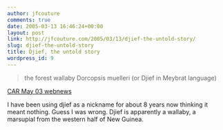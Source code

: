 ```yaml
---
author: jfcouture
comments: true
date: 2005-03-13 16:46:24+00:00
layout: post
link: http://jfcouture.com/2005/03/13/djief-the-untold-story/
slug: djief-the-untold-story
title: Djief, the untold story
wordpress_id: 9
---
```


<blockquote>the forest wallaby Dorcopsis muelleri (or Djief in Meybrat language)</blockquote>


[CAR May 03 webnews](http://car.anu.edu.au/May2003newsfull.htm)

I have been using djief as a nickname for about 8 years now thinking it meant nothing. Guess I was wrong. Djief is apparently a wallaby, a marsupial from the western half of New Guinea.
